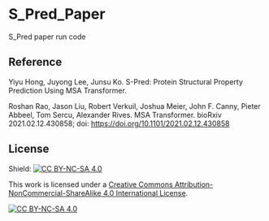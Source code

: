 # S_Pred_Paper
S_Pred paper run code


















## Reference

Yiyu Hong, Juyong Lee, Junsu Ko. S-Pred: Protein Structural Property Prediction Using MSA Transformer.

Roshan Rao, Jason Liu, Robert Verkuil, Joshua Meier, John F. Canny, Pieter Abbeel, Tom Sercu, Alexander Rives. MSA Transformer. bioRxiv 2021.02.12.430858; doi: https://doi.org/10.1101/2021.02.12.430858


## License
Shield: [![CC BY-NC-SA 4.0][cc-by-nc-sa-shield]][cc-by-nc-sa]

This work is licensed under a
[Creative Commons Attribution-NonCommercial-ShareAlike 4.0 International License][cc-by-nc-sa].

[![CC BY-NC-SA 4.0][cc-by-nc-sa-image]][cc-by-nc-sa]

[cc-by-nc-sa]: http://creativecommons.org/licenses/by-nc-sa/4.0/
[cc-by-nc-sa-image]: https://licensebuttons.net/l/by-nc-sa/4.0/88x31.png
[cc-by-nc-sa-shield]: https://img.shields.io/badge/License-CC%20BY--NC--SA%204.0-lightgrey.svg


